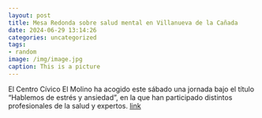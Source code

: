 ```yaml
---
layout: post
title: Mesa Redonda sobre salud mental en Villanueva de la Cañada
date: 2024-06-29 13:14:26
categories: uncategorized
tags:
- random
image: /img/image.jpg
caption: This is a picture
---
```

El Centro Cívico El Molino ha acogido este sábado una jornada bajo el título “Hablemos de estrés y ansiedad”, en la que han participado distintos profesionales de la salud y expertos.   [link](https://www.ayto-villacanada.es/noticias/mesa-redonda-sobre-salud-mental-en-villanueva-de-la-canada/)
